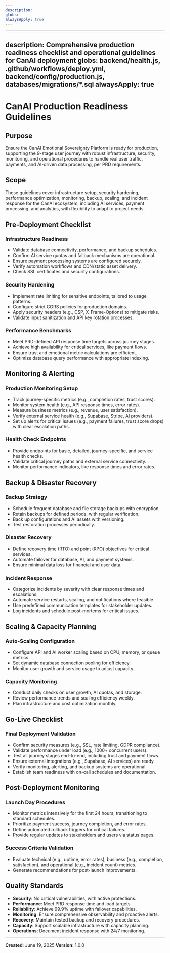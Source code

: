 ```yaml
---
description:
globs:
alwaysApply: true
---
```

---
description: Comprehensive production readiness checklist and operational guidelines for CanAI deployment
globs: backend/health.js, .github/workflows/deploy.yml, backend/config/production.js, databases/migrations/*.sql
alwaysApply: true
---

# CanAI Production Readiness Guidelines

## Purpose
Ensure the CanAI Emotional Sovereignty Platform is ready for production, supporting the 9-stage user journey with robust infrastructure, security, monitoring, and operational procedures to handle real user traffic, payments, and AI-driven data processing, per PRD requirements.

## Scope
These guidelines cover infrastructure setup, security hardening, performance optimization, monitoring, backup, scaling, and incident response for the CanAI ecosystem, including AI services, payment processing, and analytics, with flexibility to adapt to project needs.

## Pre-Deployment Checklist

### Infrastructure Readiness
- Validate database connectivity, performance, and backup schedules.
- Confirm AI service quotas and fallback mechanisms are operational.
- Ensure payment processing systems are configured securely.
- Verify automation workflows and CDN/static asset delivery.
- Check SSL certificates and security configurations.

### Security Hardening
- Implement rate limiting for sensitive endpoints, tailored to usage patterns.
- Configure strict CORS policies for production domains.
- Apply security headers (e.g., CSP, X-Frame-Options) to mitigate risks.
- Validate input sanitization and API key rotation processes.

### Performance Benchmarks
- Meet PRD-defined API response time targets across journey stages.
- Achieve high availability for critical services, like payment flows.
- Ensure trust and emotional metric calculations are efficient.
- Optimize database query performance with appropriate indexing.

## Monitoring & Alerting

### Production Monitoring Setup
- Track journey-specific metrics (e.g., completion rates, trust scores).
- Monitor system health (e.g., API response times, error rates).
- Measure business metrics (e.g., revenue, user satisfaction).
- Verify external service health (e.g., Supabase, Stripe, AI providers).
- Set up alerts for critical issues (e.g., payment failures, trust score drops) with clear escalation paths.

### Health Check Endpoints
- Provide endpoints for basic, detailed, journey-specific, and service health checks.
- Validate critical journey paths and external service connectivity.
- Monitor performance indicators, like response times and error rates.

## Backup & Disaster Recovery

### Backup Strategy
- Schedule frequent database and file storage backups with encryption.
- Retain backups for defined periods, with regular verification.
- Back up configurations and AI assets with versioning.
- Test restoration processes periodically.

### Disaster Recovery
- Define recovery time (RTO) and point (RPO) objectives for critical services.
- Automate failover for database, AI, and payment systems.
- Ensure minimal data loss for financial and user data.

### Incident Response
- Categorize incidents by severity with clear response times and escalations.
- Automate service restarts, scaling, and notifications where feasible.
- Use predefined communication templates for stakeholder updates.
- Log incidents and schedule post-mortems for critical issues.

## Scaling & Capacity Planning

### Auto-Scaling Configuration
- Configure API and AI worker scaling based on CPU, memory, or queue metrics.
- Set dynamic database connection pooling for efficiency.
- Monitor user growth and service usage to adjust capacity.

### Capacity Monitoring
- Conduct daily checks on user growth, AI quotas, and storage.
- Review performance trends and scaling efficiency weekly.
- Plan infrastructure and cost optimization monthly.

## Go-Live Checklist

### Final Deployment Validation
- Confirm security measures (e.g., SSL, rate limiting, GDPR compliance).
- Validate performance under load (e.g., 1000+ concurrent users).
- Test all journey stages end-to-end, including trust and payment flows.
- Ensure external integrations (e.g., Supabase, AI services) are ready.
- Verify monitoring, alerting, and backup systems are operational.
- Establish team readiness with on-call schedules and documentation.

## Post-Deployment Monitoring

### Launch Day Procedures
- Monitor metrics intensively for the first 24 hours, transitioning to standard schedules.
- Prioritize payment success, journey completion, and error rates.
- Define automated rollback triggers for critical failures.
- Provide regular updates to stakeholders and users via status pages.

### Success Criteria Validation
- Evaluate technical (e.g., uptime, error rates), business (e.g., completion, satisfaction), and operational (e.g., incident count) metrics.
- Generate recommendations for post-launch improvements.

## Quality Standards
- **Security**: No critical vulnerabilities, with active protections.
- **Performance**: Meet PRD response time and load targets.
- **Reliability**: Achieve 99.9% uptime with failover capabilities.
- **Monitoring**: Ensure comprehensive observability and proactive alerts.
- **Recovery**: Maintain tested backup and recovery procedures.
- **Capacity**: Support scalable infrastructure with capacity planning.
- **Operations**: Document incident response with 24/7 monitoring.

---

**Created**: June 19, 2025
**Version**: 1.0.0
